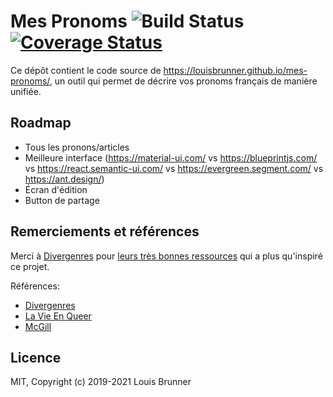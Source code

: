 # Mes Pronoms ![Build Status][ci-image] [![Coverage Status][coveralls-image]][coveralls-url]

Ce dépôt contient le code source de https://louisbrunner.github.io/mes-pronoms/, un outil qui permet de décrire vos pronoms français de manière unifiée.

## Roadmap

 - Tous les pronons/articles
 - Meilleure interface (https://material-ui.com/ vs https://blueprintjs.com/ vs https://react.semantic-ui.com/ vs https://evergreen.segment.com/ vs https://ant.design/)
 - Écran d'édition
 - Button de partage

## Remerciements et références

Merci à [Divergenres](https://divergenres.org) pour [leurs très bonnes ressources](https://divergenres.org/regles-de-grammaire-neutre-et-inclusive/) qui a plus qu'inspiré ce projet.

Références:
 - [Divergenres](https://divergenres.org/regles-de-grammaire-neutre-et-inclusive/)
 - [La Vie En Queer](https://lavieenqueer.wordpress.com/2018/07/26/petit-dico-de-francais-neutre-inclusif/)
 - [McGill](https://libraryguides.mcgill.ca/ecritureinclusive/pronoms)

## Licence

MIT, Copyright (c) 2019-2021 Louis Brunner

[ci-image]: https://github.com/LouisBrunner/mes-pronoms/workflows/Build/badge.svg
[coveralls-image]: https://coveralls.io/repos/github/LouisBrunner/mes-pronoms/badge.svg?branch=master
[coveralls-url]: https://coveralls.io/github/LouisBrunner/mes-pronoms?branch=master
